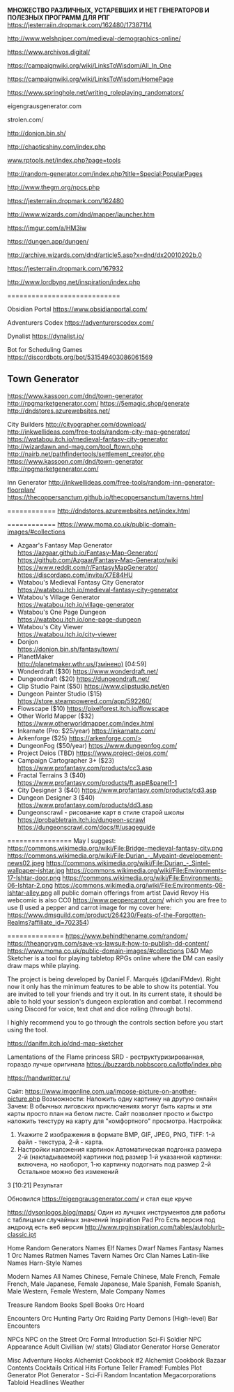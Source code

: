 **МНОЖЕСТВО РАЗЛИЧНЫХ, УСТАРЕВШИХ И НЕТ ГЕНЕРАТОРОВ И ПОЛЕЗНЫХ ПРОГРАММ ДЛЯ РПГ**
https://jesterraiin.dropmark.com/162480/17387114

http://www.welshpiper.com/medieval-demographics-online/

https://www.archivos.digital/

https://campaignwiki.org/wiki/LinksToWisdom/All_In_One

https://campaignwiki.org/wiki/LinksToWisdom/HomePage

https://www.springhole.net/writing_roleplaying_randomators/

eigengrausgenerator.com

strolen.com/

http://donjon.bin.sh/

http://chaoticshiny.com/index.php

www.rptools.net/index.php?page=tools

http://random-generator.com/index.php?title=Special:PopularPages

http://www.thegm.org/npcs.php

https://jesterraiin.dropmark.com/162480

http://www.wizards.com/dnd/mapper/launcher.htm

https://imgur.com/a/HM3iw

https://dungen.app/dungen/

http://archive.wizards.com/dnd/article5.asp?x=dnd/dx20010202b,0

https://jesterraiin.dropmark.com/167932

http://www.lordbyng.net/inspiration/index.php





============================

Obsidian Portal
https://www.obsidianportal.com/

Adventurers Codex
https://adventurerscodex.com/

Dynalist
 https://dynalist.io/

Bot for Scheduling Games
https://discordbots.org/bot/531549403086061569


## Town Generator
https://www.kassoon.com/dnd/town-generator
http://rpgmarketgenerator.com/
https://5emagic.shop/generate
http://dndstores.azurewebsites.net/


City Builders
http://cityographer.com/download/
http://inkwellideas.com/free-tools/random-city-map-generator/
https://watabou.itch.io/medieval-fantasy-city-generator
http://wizardawn.and-mag.com/tool_ftown.php
http://nairb.net/pathfindertools/settlement_creator.php
https://www.kassoon.com/dnd/town-generator
http://rpgmarketgenerator.com/


Inn Generator
http://inkwellideas.com/free-tools/random-inn-generator-floorplan/
https://thecoppersanctum.github.io/thecoppersanctum/taverns.html

============
http://dndstores.azurewebsites.net/index.html

============
https://www.moma.co.uk/public-domain-images/#collections

- Azgaar's Fantasy Map Generator     
https://azgaar.github.io/Fantasy-Map-Generator/
<https://github.com/Azgaar/Fantasy-Map-Generator/wiki>
<https://www.reddit.com/r/FantasyMapGenerator/>
<https://discordapp.com/invite/X7E84HU>
- Watabou's Medieval Fantasy City Generator    
https://watabou.itch.io/medieval-fantasy-city-generator
- Watabou's Village Generator    
https://watabou.itch.io/village-generator
- Watabou's One Page Dungeon    
https://watabou.itch.io/one-page-dungeon
- Watabou's City Viewer    
https://watabou.itch.io/city-viewer
- Donjon    
https://donjon.bin.sh/fantasy/town/
- PlanetMaker      
http://planetmaker.wthr.us/(змінено)
[04:59]
- Wonderdraft      ($30)
https://www.wonderdraft.net/
- Dungeondraft     ($20)
https://dungeondraft.net/
- Clip Studio Paint      ($50)
https://www.clipstudio.net/en
- Dungeon Painter Studio       ($15)
https://store.steampowered.com/app/592260/
- Flowscape       ($10)
<https://pixelforest.itch.io/flowscape>
- Other World Mapper       ($32)
<https://www.otherworldmapper.com/index.html>
- Inkarnate       (Pro: $25/year)
<https://inkarnate.com/>
- Arkenforge     ($25)
https://arkenforge.com/>
- DungeonFog     ($50/year) 
https://www.dungeonfog.com/
- Project Deios        (TBD) 
https://www.project-deios.com/
- Campaign Cartographer 3+      ($23)
https://www.profantasy.com/products/cc3.asp
- Fractal Terrains 3     ($40)
<https://www.profantasy.com/products/ft.asp#&panel1-1>
- City Designer 3     ($40)
https://www.profantasy.com/products/cd3.asp
- Dungeon Designer 3     ($40)
https://www.profantasy.com/products/dd3.asp
- Dungeonscrawl - рисование карт в стиле старой школы
https://probabletrain.itch.io/dungeon-scrawl
https://dungeonscrawl.com/docs/#/usageguide


================
May I suggest:
https://commons.wikimedia.org/wiki/File:Bridge-medieval-fantasy-city.png
https://commons.wikimedia.org/wiki/File:Durian_-_Mypaint-developement-news02.jpeg
https://commons.wikimedia.org/wiki/File:Durian_-_Sintel-wallpaper-ishtar.jpg
https://commons.wikimedia.org/wiki/File:Environments-17-Ishtar-door.png
https://commons.wikimedia.org/wiki/File:Environments-06-Ishtar-2.png
https://commons.wikimedia.org/wiki/File:Environments-08-Ishtar-alley.png
all public domain offerings from artist David Revoy
His webcomic is also CC0 https://www.peppercarrot.com/ which you are free to use (I used a pepper and carrot image for my cover here: https://www.dmsguild.com/product/264230/Feats-of-the-Forgotten-Realms?affiliate_id=702354)


==============
https://www.behindthename.com/random/
https://theangrygm.com/save-vs-lawsuit-how-to-publish-dd-content/
https://www.moma.co.uk/public-domain-images/#collections
D&D Map Sketcher is a tool for playing tabletop RPGs online where the DM can easily draw maps while playing.

The project is being developed by Daniel F. Marqués (@daniFMdev). Right now it only has the minimum features to be able to show its potential. You are invited to tell your friends and try it out. In its current state, it should be able to hold your session's dungeon exploration and combat. I recommend using Discord for voice, text chat and dice rolling (through bots).

I highly recommend you to go through the controls section before you start using the tool. 

https://danifm.itch.io/dnd-map-sketcher

Lamentations of the Flame princess SRD - реструктуризированная, гораздо лучше оригинала https://buzzardb.nobbscorp.ca/lotfp/index.php

https://handwritter.ru/

Сайт: https://www.imgonline.com.ua/impose-picture-on-another-picture.php
Возможности: Наложить одну картинку на другую онлайн
Зачем: В обычных лиговских приключениях могут быть карты и эти карты просто план на белом листе. Сайт позволяет просто и быстро наложить текстуру на карту для "комфортного" просмотра.
Настройка: 
1) Укажите 2 изображения в формате BMP, GIF, JPEG, PNG, TIFF:
 1-й файл - текстура, 2-й - карта. 
2) Настройки наложения картинок
Автоматическая подгонка размера 2-й (накладываемой) картинки под размер 1-й указанной картинки:  включена, но наоборот, 1-ю картинку подогнать под размер 2-й
Остальное можно без изменений

3
[10:21]
Результат

Обновился https://eigengrausgenerator.com/ и стал еще круче

https://dysonlogos.blog/maps/
Один из лучших инструментов для работы с таблицами случайных значений Inspiration Pad Pro
Есть версия под андроид
есть веб версия
http://www.rpginspiration.com/tables/autoblurb-classic.ipt



Home
Random Generators
Names
Elf Names
Dwarf Names
Fantasy Names 1
Orc Names
Ratmen Names
Tavern Names
Orc Clan Names
Latin-like Names
Harn-Style Names

Modern Names
All Names
Chinese, Female
Chinese, Male
French, Female
French, Male
Japanese, Female
Japanese, Male
Spanish, Female
Spanish, Male
Western, Female
Western, Male
Company Names

Treasure
Random Books
Spell Books
Orc Hoard

Encounters
Orc Hunting Party
Orc Raiding Party
Demons (High-level)
Bar Encounters

NPCs
NPC on the Street
Orc Formal Introduction
Sci-Fi Soldier
NPC Appearance
Adult Civillian (w/ stats)
Gladiator Generator
Horse Generator

Misc
Adventure Hooks
Alchemist Cookbook #2
Alchemist Cookbook
Bazaar Contents
Cocktails
Critical Hits
Fortune Teller
Framed!
Fumbles
Plot Generator
Plot Generator - Sci-Fi
Random Incantation
Megacorporations
Tabloid Headlines
Weather
